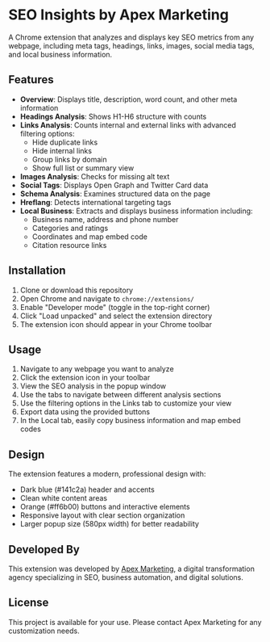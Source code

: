 # SEO Insights by Apex Marketing

A Chrome extension that analyzes and displays key SEO metrics from any webpage, including meta tags, headings, links, images, social media tags, and local business information.

## Features

- **Overview**: Displays title, description, word count, and other meta information
- **Headings Analysis**: Shows H1-H6 structure with counts
- **Links Analysis**: Counts internal and external links with advanced filtering options:
  - Hide duplicate links
  - Hide internal links
  - Group links by domain
  - Show full list or summary view
- **Images Analysis**: Checks for missing alt text
- **Social Tags**: Displays Open Graph and Twitter Card data
- **Schema Analysis**: Examines structured data on the page
- **Hreflang**: Detects international targeting tags
- **Local Business**: Extracts and displays business information including:
  - Business name, address and phone number
  - Categories and ratings
  - Coordinates and map embed code
  - Citation resource links

## Installation

1. Clone or download this repository
2. Open Chrome and navigate to `chrome://extensions/`
3. Enable "Developer mode" (toggle in the top-right corner)
4. Click "Load unpacked" and select the extension directory
5. The extension icon should appear in your Chrome toolbar

## Usage

1. Navigate to any webpage you want to analyze
2. Click the extension icon in your toolbar
3. View the SEO analysis in the popup window
4. Use the tabs to navigate between different analysis sections
5. Use the filtering options in the Links tab to customize your view
6. Export data using the provided buttons
7. In the Local tab, easily copy business information and map embed codes

## Design

The extension features a modern, professional design with:
- Dark blue (#141c2a) header and accents
- Clean white content areas
- Orange (#ff6b00) buttons and interactive elements
- Responsive layout with clear section organization
- Larger popup size (580px width) for better readability

## Developed By

This extension was developed by [Apex Marketing](https://apexmarketing.co.uk/seo-analyzer/), a digital transformation agency specializing in SEO, business automation, and digital solutions.

## License

This project is available for your use. Please contact Apex Marketing for any customization needs.
